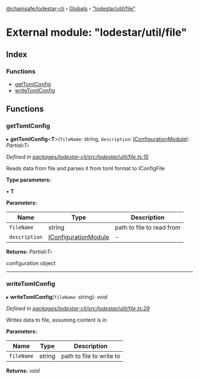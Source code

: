 [@chainsafe/lodestar-cli](../README.md) › [Globals](../globals.md) › ["lodestar/util/file"](_lodestar_util_file_.md)

# External module: "lodestar/util/file"

## Index

### Functions

* [getTomlConfig](_lodestar_util_file_.md#gettomlconfig)
* [writeTomlConfig](_lodestar_util_file_.md#writetomlconfig)

## Functions

###  getTomlConfig

▸ **getTomlConfig**<**T**>(`fileName`: string, `description`: [IConfigurationModule](../interfaces/_lodestar_util_config_.iconfigurationmodule.md)): *Partial‹T›*

*Defined in [packages/lodestar-cli/src/lodestar/util/file.ts:15](https://github.com/ChainSafe/lodestar/blob/a47516d64/packages/lodestar-cli/src/lodestar/util/file.ts#L15)*

Reads data from file and parses it from toml format to IConfigFile

**Type parameters:**

▪ **T**

**Parameters:**

Name | Type | Description |
------ | ------ | ------ |
`fileName` | string | path to file to read from |
`description` | [IConfigurationModule](../interfaces/_lodestar_util_config_.iconfigurationmodule.md) | - |

**Returns:** *Partial‹T›*

configuration object

___

###  writeTomlConfig

▸ **writeTomlConfig**(`fileName`: string): *void*

*Defined in [packages/lodestar-cli/src/lodestar/util/file.ts:29](https://github.com/ChainSafe/lodestar/blob/a47516d64/packages/lodestar-cli/src/lodestar/util/file.ts#L29)*

Writes data to file, assuming content is in

**Parameters:**

Name | Type | Description |
------ | ------ | ------ |
`fileName` | string | path to file to write to |

**Returns:** *void*
